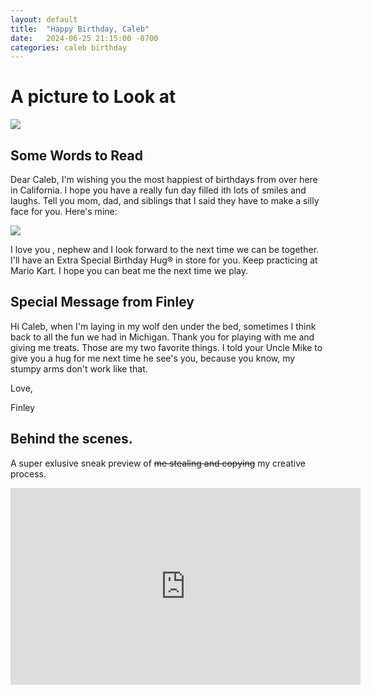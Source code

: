 ```yaml
---
layout: default
title:  "Happy Birthday, Caleb"
date:   2024-06-25 21:15:00 -0700
categories: caleb birthday
---
```


# A picture to Look at



![](https://lh3.googleusercontent.com/pw/AP1GczPU0ftYFx3I4udtIdlOgqdM7gX4otBn9AUPLIQPg0szZweJvTYETcnY5nQd6mSoeW3yJb5PtTJcvQnZRQQccaeKOSW6DvtOj87v0DyY_D94iZADcdVjqeNO_8xYCbQOmb8hjTyCRBkOUUY3S39gENcBlLR851gASxRrTa0D6PIe_G88qOtQmase8mUx8ME0-cA1eyO4pDvqUaHICCtBu-aRio4sM46ROuvKAQ6t-lkVKAlLiioYx6ECkabJDUrJ7Haiw_OldsuGuuM_SGIKUo7je63kaxVKfmW5u4z4KUbpjxH6kgZ8kU_3qpAzDN2hoJHFtIRD5UrwwyisicXTKUVSkFFy0G8wNgV-FwKarelw35NvEaO9SHpSaZMsGj5wz_WY8lIE7L60L-DUQGmlsl1B5mS1Ca2tF-ikkdW2PTu761Tz8VRgkQCIflPqzMxr-AZGor81odNfB4g_NuOtrEJV-coPpaLaw8Mo-RL4BhEToLPPxPODuQv0_4BE3aKS94yqOJQAf8NQPrsBdU79tPNzUTjEdhCURuhrhg3Fx_sdKbvUgJ-x-q7Mv3XNDrth0CgSHHbmkQcM5OqaIYlvNf2_A0mnp9BEYrXl-bOVyQTcxsXAq3YnqetKv5CJw5cKZixjM2JjaUFbdteRzPYey8qFJjX4p3bbUk1OGSeRPKPxR9lovpFZiQdJn2ysr2wdwf2M8gPIUE6VYSyCfHTB982ahYoi9CaXI62M6g_cPoRnyHmmXY8pzwnxHu_IN_7fFGnM3ALxmNJHcZNIkZoH8IrMd2OlJkRfBHL7QCwqBf2boks64IlJgdEWxCJ4QNQwCdk3VJeBQLm5zRZcDX41kJEhNYfxOybgJlUFFGDBmQ2ymYDAHsBDXsEVDGtTFcS1jiRC-fB0jo0f8njq9Cm2C8yV1bsT=w1291-h968-s-no-gm?authuser=0)



## Some Words to Read

Dear Caleb, I'm wishing you the most happiest of birthdays from over here in California.  I hope you have a really fun day filled ith lots of smiles and laughs.  Tell you mom, dad, and siblings that I said they have to make a silly face for you.  Here's mine:

![](https://lh3.googleusercontent.com/pw/AP1GczOx0ImbhWh5TZY9GcZaQikXic_TtP-dXdo86nFnUGW-SKfB81tC_hNEB1A0ovAtCLzvS_3xGmzAeKzIxIBX8XvUyUokWlfVenqoFGFChFOTSvRL6SbkmhXMDMbC-c-lz_VR0QL0J19vnRZnndQvYF2XKwYgYJt9E7i96ACL9E3RS64lII1rEhWTYpYCMbpg2VONqjjb0rwbIQvlO-9dm3N64bUI4Ct-rB2ie2_hzO-t2iPCMw_Q8klSi3E9hRw_LLIqKqmh6jjFUUsuAf3LRpuBn5glIu864OG2IfYATmVtYBIJd7GqOYHsC0X1h-kPppdvZT5O7K9QnEMXUnawfPVHfK6ndMA1Vsq7c7f-c5i_nwhFgk2HG4iiWQf8RTCCEMEnmxLEJmCPj5iVvG-b-32m0F7BBNn8GYNcGxWXqmiVy6UicaGm5QwDCiwDtV_RGNWCqgm39HYxf5V4V-1fp4Whh7zUs4YMP7ivRw47QhooldUO5aVn45wiiWdNJsuHRsB9j08FHIIPgja1bFQU-DrOnO_GWChYdxB-0OaE02GgBE073f7CC4vpLiLZ-at187lvZeMCqVTmXhu4xEw5Jud50VZsmKNoXo8fbDHUtfTA2kyk6EHFntCnfL8g7g96mgFKtWtZsD6OaK66zDCuKAXSCN9nDzE1DYeSNYo2MXexpLPuHTzpZFD7MZEfRq2v2RVCqXz2pJcxnmU8795u1gCmfnOJLuJv1RIbWzp635Hb1vTYRwKiJkEG-IOVuHWkS4DmKcmsfDK2DqR2NpftHueO-skT-wi0D5RetSo9LLPrNE3Y4WvnUIktR-feyoVie0RWmc1MQOcIlFv4ZEn4gDlcFVDlSKLv1XdMMOcVW_KhBxFnk6hlpUe9C2IWFw59qwRQA8FyTJ1p5zNDgwc4XricBF0=w968-h968-s-no-gm?authuser=0)



I love you , nephew and I look forward to the next time we can be together.  I'll have an Extra Special Birthday Hug® in store for you.  Keep practicing at Mario Kart.  I hope you can beat me the next time we play.

## Special Message from Finley

Hi Caleb, when I'm laying in my wolf den under the bed, sometimes I think back to all the fun we had in Michigan.  Thank you for playing with me and giving me treats.  Those are my two favorite things.  I told your Uncle Mike to give you a hug for me next time he see's you, because you know, my stumpy arms don't work like that.

Love,

Finley



## Behind the scenes.

A super exlusive sneak preview of ~~me stealing and copying~~ my creative process.

<iframe width="560" height="315" src="https://www.youtube.com/embed/HLHAleONrEI?si=QbeF-cTORAkoYRhV" title="YouTube video player" frameborder="0" allow="accelerometer; autoplay; clipboard-write; encrypted-media; gyroscope; picture-in-picture; web-share" referrerpolicy="strict-origin-when-cross-origin" allowfullscreen></iframe>
